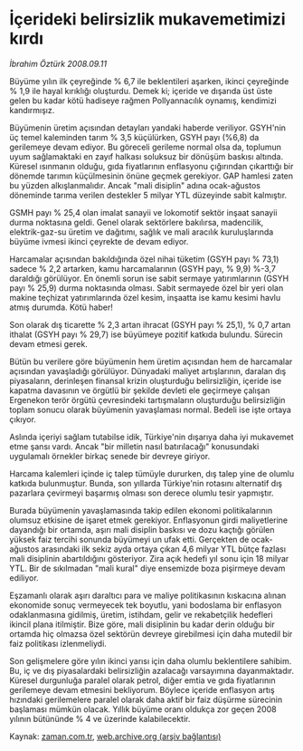 # İçerideki belirsizlik mukavemetimizi kırdı

*İbrahim Öztürk 2008.09.11*

<tr><td class="metin" colspan="2" style="padding-top: 20px; padding-left: 5px; padding-right: 10px;">Büyüme yılın ilk çeyreğinde % 6,7 ile beklentileri aşarken, ikinci çeyreğinde % 1,9 ile hayal kırıklığı oluşturdu. Demek ki; içeride ve dışarıda üst üste gelen bu kadar kötü hadiseye rağmen Pollyannacılık oynamış, kendimizi kandırmışız.</td></tr><tr><td class="metin" colspan="2" style="padding-top: 20px; padding-left: 5px; padding-right: 10px;"><p>Büyümenin üretim açısından detayları yandaki haberde veriliyor. GSYH'nin üç temel kaleminden tarım % 3,5 küçülürken, GSYH payı (%6,8) da gerilemeye devam ediyor. Bu göreceli gerileme normal olsa da, toplumun uyum sağlamaktaki en zayıf halkası soluksuz bir dönüşüm baskısı altında. Küresel ısınmanın olduğu, gıda fiyatlarının enflasyonu çığırından çıkarttığı bir dönemde tarımın küçülmesinin önüne geçmek gerekiyor. GAP hamlesi zaten bu yüzden alkışlanmalıdır. Ancak "mali disiplin" adına ocak-ağustos döneminde tarıma verilen destekler 5 milyar YTL düzeyinde sabit kalmıştır. 
<p>GSMH payı % 25,4 olan imalat sanayii ve lokomotif sektör inşaat sanayii durma noktasına geldi. Genel olarak sektörlere bakılırsa, madencilik, elektrik-gaz-su üretim ve dağıtımı, sağlık ve mali aracılık kuruluşlarında büyüme ivmesi ikinci çeyrekte de devam ediyor. 
<p>Harcamalar açısından bakıldığında özel nihai tüketim (GSYH payı % 73,1) sadece % 2,2 artarken, kamu harcamalarının (GSYH payı, % 9,9) %-3,7 daraldığı görülüyor. En önemli sorun ise sabit sermaye yatırımlarının (GSYH payı % 25,9) durma noktasında olması. Sabit sermayede özel bir yeri olan makine teçhizat yatırımlarında özel kesim, inşaatta ise kamu kesimi havlu atmış durumda. Kötü haber!
<p>Son olarak dış ticarette % 2,3 artan ihracat (GSYH payı % 25,1), % 0,7 artan ithalat (GSYH payı % 29,7) ise büyümeye pozitif katkıda bulundu. Sürecin devam etmesi gerek. 
<p>Bütün bu verilere göre büyümenin hem üretim açısından hem de harcamalar açısından yavaşladığı görülüyor. Dünyadaki maliyet artışlarının, daralan dış piyasaların, derinleşen finansal krizin oluşturduğu belirsizliğin, içeride ise kapatma davasının ve örgütlü bir şekilde devleti ele geçirmeye çalışan Ergenekon terör örgütü çevresindeki tartışmaların oluşturduğu belirsizliğin toplam sonucu olarak büyümenin yavaşlaması normal. Bedeli ise işte ortaya çıkıyor. 
<p>Aslında içeriyi sağlam tutabilse idik, Türkiye'nin dışarıya daha iyi mukavemet etme şansı vardı. Ancak "bir milletin nasıl batırılacağı" konusundaki uygulamalı örnekler birkaç senede bir devreye giriyor. 
<p>Harcama kalemleri içinde iç talep tümüyle dururken, dış talep yine de olumlu katkıda bulunmuştur. Bunda, son yıllarda Türkiye'nin rotasını alternatif dış pazarlara çevirmeyi başarmış olması son derece olumlu tesir yapmıştır. 
<p>Burada büyümenin yavaşlamasında takip edilen ekonomi politikalarının olumsuz etkisine de işaret etmek gerekiyor. Enflasyonun girdi maliyetlerine dayandığı bir ortamda, aşırı mali disiplin baskısı ve dozu kaçtığı görülen yüksek faiz tercihi sonunda büyümeyi un ufak etti. Gerçekten de ocak-ağustos arasındaki ilk sekiz ayda ortaya çıkan 4,6 milyar YTL bütçe fazlası mali disiplinin abartıldığını gösteriyor. Zira açık hedefi yıl sonu için 18 milyar YTL. Bir de sıkılmadan "mali kural" diye ensemizde boza pişirmeye devam ediliyor. 
<p>Eşzamanlı olarak aşırı daraltıcı para ve maliye politikasının kıskacına alınan ekonomide sonuç vermeyecek tek boyutlu, yani bodoslama bir enflasyon odaklanmasına gidilmiş, üretim, istihdam, gelir ve rekabetçilik hedefleri ikincil plana itilmiştir. Bize göre, mali disiplinin bu kadar derin olduğu bir ortamda hiç olmazsa özel sektörün devreye girebilmesi için daha mutedil bir faiz politikası izlenmeliydi.
<p>Son gelişmelere göre yılın ikinci yarısı için daha olumlu beklentilere sahibim. Bu, iç ve dış piyasalardaki belirsizliğin azalacağı varsayımına dayanmaktadır. Küresel durgunluğa paralel olarak petrol, diğer emtia ve gıda fiyatlarının gerilemeye devam etmesini bekliyorum. Böylece içeride enflasyon artış hızındaki gerilemelere paralel olarak daha aktif bir faiz düşürme sürecinin başlaması mümkün olacak. Yıllık büyüme oranı oldukça zor geçen 2008 yılının bütününde % 4 ve üzerinde kalabilecektir. <br/></p></p></p></p></p></p></p></p></p></p></td></tr>

Kaynak: [zaman.com.tr](http://zaman.com.tr/yazar.do?yazino=736749), [web.archive.org (arşiv bağlantısı)](http://web.archive.org/web/20080921144751/http://www.zaman.com.tr:80/yazar.do?yazino=736749)

